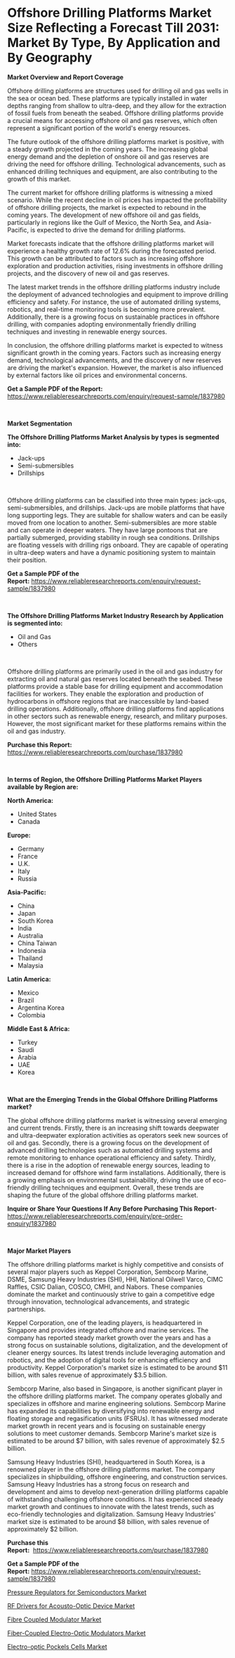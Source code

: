<p><h1>Offshore Drilling Platforms Market Size Reflecting a Forecast Till 2031: Market By Type, By Application and By Geography</h1></p><p><strong>Market Overview and Report Coverage</strong></p>
<p><p>Offshore drilling platforms are structures used for drilling oil and gas wells in the sea or ocean bed. These platforms are typically installed in water depths ranging from shallow to ultra-deep, and they allow for the extraction of fossil fuels from beneath the seabed. Offshore drilling platforms provide a crucial means for accessing offshore oil and gas reserves, which often represent a significant portion of the world's energy resources.</p><p>The future outlook of the offshore drilling platforms market is positive, with a steady growth projected in the coming years. The increasing global energy demand and the depletion of onshore oil and gas reserves are driving the need for offshore drilling. Technological advancements, such as enhanced drilling techniques and equipment, are also contributing to the growth of this market.</p><p>The current market for offshore drilling platforms is witnessing a mixed scenario. While the recent decline in oil prices has impacted the profitability of offshore drilling projects, the market is expected to rebound in the coming years. The development of new offshore oil and gas fields, particularly in regions like the Gulf of Mexico, the North Sea, and Asia-Pacific, is expected to drive the demand for drilling platforms.</p><p>Market forecasts indicate that the offshore drilling platforms market will experience a healthy growth rate of 12.6% during the forecasted period. This growth can be attributed to factors such as increasing offshore exploration and production activities, rising investments in offshore drilling projects, and the discovery of new oil and gas reserves. </p><p>The latest market trends in the offshore drilling platforms industry include the deployment of advanced technologies and equipment to improve drilling efficiency and safety. For instance, the use of automated drilling systems, robotics, and real-time monitoring tools is becoming more prevalent. Additionally, there is a growing focus on sustainable practices in offshore drilling, with companies adopting environmentally friendly drilling techniques and investing in renewable energy sources.</p><p>In conclusion, the offshore drilling platforms market is expected to witness significant growth in the coming years. Factors such as increasing energy demand, technological advancements, and the discovery of new reserves are driving the market's expansion. However, the market is also influenced by external factors like oil prices and environmental concerns.</p></p>
<p><strong>Get a Sample PDF of the Report:</strong> <a href="https://www.reliableresearchreports.com/enquiry/request-sample/1837980">https://www.reliableresearchreports.com/enquiry/request-sample/1837980</a></p>
<p>&nbsp;</p>
<p><strong>Market Segmentation</strong></p>
<p><strong>The Offshore Drilling Platforms Market Analysis by types is segmented into:</strong></p>
<p><ul><li>Jack-ups</li><li>Semi-submersibles</li><li>Drillships</li></ul></p>
<p>&nbsp;</p>
<p><p>Offshore drilling platforms can be classified into three main types: jack-ups, semi-submersibles, and drillships. Jack-ups are mobile platforms that have long supporting legs. They are suitable for shallow waters and can be easily moved from one location to another. Semi-submersibles are more stable and can operate in deeper waters. They have large pontoons that are partially submerged, providing stability in rough sea conditions. Drillships are floating vessels with drilling rigs onboard. They are capable of operating in ultra-deep waters and have a dynamic positioning system to maintain their position.</p></p>
<p><strong>Get a Sample PDF of the Report:</strong>&nbsp;<a href="https://www.reliableresearchreports.com/enquiry/request-sample/1837980">https://www.reliableresearchreports.com/enquiry/request-sample/1837980</a></p>
<p>&nbsp;</p>
<p><strong>The Offshore Drilling Platforms Market Industry Research by Application is segmented into:</strong></p>
<p><ul><li>Oil and Gas</li><li>Others</li></ul></p>
<p>&nbsp;</p>
<p><p>Offshore drilling platforms are primarily used in the oil and gas industry for extracting oil and natural gas reserves located beneath the seabed. These platforms provide a stable base for drilling equipment and accommodation facilities for workers. They enable the exploration and production of hydrocarbons in offshore regions that are inaccessible by land-based drilling operations. Additionally, offshore drilling platforms find applications in other sectors such as renewable energy, research, and military purposes. However, the most significant market for these platforms remains within the oil and gas industry.</p></p>
<p><strong>Purchase this Report:</strong>&nbsp; <a href="https://www.reliableresearchreports.com/purchase/1837980">https://www.reliableresearchreports.com/purchase/1837980</a></p>
<p>&nbsp;</p>
<p><strong>In terms of Region, the Offshore Drilling Platforms Market Players available by Region are:</strong></p>
<p>
    <p> <strong> North America: </strong>
        <ul>
            <li>United States</li>
            <li>Canada</li>
        </ul>
        </p> 
    <p> <strong> Europe: </strong>
        <ul>
            <li>Germany</li>
            <li>France</li>
            <li>U.K.</li>
            <li>Italy</li>
            <li>Russia</li>
        </ul>
        </p> 
    <p> <strong> Asia-Pacific: </strong>
        <ul>
            <li>China</li>
            <li>Japan</li>
            <li>South Korea</li>
            <li>India</li>
            <li>Australia</li>
            <li>China Taiwan</li>
            <li>Indonesia</li>
            <li>Thailand</li>
            <li>Malaysia</li>
        </ul>
        </p> 
    <p> <strong> Latin America: </strong>
        <ul>
            <li>Mexico</li>
            <li>Brazil</li>
            <li>Argentina Korea</li>
            <li>Colombia</li>
        </ul>
        </p> 
    <p> <strong> Middle East & Africa: </strong>
        <ul>
            <li>Turkey</li>
            <li>Saudi</li>
            <li>Arabia</li>
            <li>UAE</li>
            <li>Korea</li>
        </ul>
    </p>
    </p>
<p>&nbsp;</p>
<p><strong>What are the Emerging Trends in the Global Offshore Drilling Platforms market?</strong></p>
<p><p>The global offshore drilling platforms market is witnessing several emerging and current trends. Firstly, there is an increasing shift towards deepwater and ultra-deepwater exploration activities as operators seek new sources of oil and gas. Secondly, there is a growing focus on the development of advanced drilling technologies such as automated drilling systems and remote monitoring to enhance operational efficiency and safety. Thirdly, there is a rise in the adoption of renewable energy sources, leading to increased demand for offshore wind farm installations. Additionally, there is a growing emphasis on environmental sustainability, driving the use of eco-friendly drilling techniques and equipment. Overall, these trends are shaping the future of the global offshore drilling platforms market.</p></p>
<p><strong>Inquire or Share Your Questions If Any Before Purchasing This Report</strong>- <a href="https://www.reliableresearchreports.com/enquiry/pre-order-enquiry/1837980">https://www.reliableresearchreports.com/enquiry/pre-order-enquiry/1837980</a></p>
<p>&nbsp;</p>
<p><strong>Major Market Players</strong></p>
<p><p>The offshore drilling platforms market is highly competitive and consists of several major players such as Keppel Corporation, Sembcorp Marine, DSME, Samsung Heavy Industries (SHI), HHI, National Oilwell Varco, CIMC Raffles, CSIC Dalian, COSCO, CMHI, and Nabors. These companies dominate the market and continuously strive to gain a competitive edge through innovation, technological advancements, and strategic partnerships.</p><p>Keppel Corporation, one of the leading players, is headquartered in Singapore and provides integrated offshore and marine services. The company has reported steady market growth over the years and has a strong focus on sustainable solutions, digitalization, and the development of cleaner energy sources. Its latest trends include leveraging automation and robotics, and the adoption of digital tools for enhancing efficiency and productivity. Keppel Corporation's market size is estimated to be around $11 billion, with sales revenue of approximately $3.5 billion.</p><p>Sembcorp Marine, also based in Singapore, is another significant player in the offshore drilling platforms market. The company operates globally and specializes in offshore and marine engineering solutions. Sembcorp Marine has expanded its capabilities by diversifying into renewable energy and floating storage and regasification units (FSRUs). It has witnessed moderate market growth in recent years and is focusing on sustainable energy solutions to meet customer demands. Sembcorp Marine's market size is estimated to be around $7 billion, with sales revenue of approximately $2.5 billion.</p><p>Samsung Heavy Industries (SHI), headquartered in South Korea, is a renowned player in the offshore drilling platforms market. The company specializes in shipbuilding, offshore engineering, and construction services. Samsung Heavy Industries has a strong focus on research and development and aims to develop next-generation drilling platforms capable of withstanding challenging offshore conditions. It has experienced steady market growth and continues to innovate with the latest trends, such as eco-friendly technologies and digitalization. Samsung Heavy Industries' market size is estimated to be around $8 billion, with sales revenue of approximately $2 billion.</p></p>
<p><strong>Purchase this Report:</strong>&nbsp;&nbsp;<a href="https://www.reliableresearchreports.com/purchase/1837980">https://www.reliableresearchreports.com/purchase/1837980</a></p>
<p></p>
<p><strong>Get a Sample PDF of the Report:</strong>&nbsp;<a href="https://www.reliableresearchreports.com/enquiry/request-sample/1837980">https://www.reliableresearchreports.com/enquiry/request-sample/1837980</a></p>
<p><p><a href="https://github.com/mohamedbakry57/Market-Research-Report-List-1/blob/main/pressure-regulators-for-semiconductors-market.md">Pressure Regulators for Semiconductors Market</a></p><p><a href="https://github.com/sougarounis/Market-Research-Report-List-1/blob/main/rf-drivers-for-acousto-optic-device-market.md">RF Drivers for Acousto-Optic Device Market</a></p><p><a href="https://github.com/bmorecock/Market-Research-Report-List-1/blob/main/fibre-coupled-modulator-market.md">Fibre Coupled Modulator Market</a></p><p><a href="https://github.com/angelajermaine/Market-Research-Report-List-1/blob/main/fiber-coupled-electro-optic-modulators-market.md">Fiber-Coupled Electro-Optic Modulators Market</a></p><p><a href="https://github.com/laholand/Market-Research-Report-List-1/blob/main/electro-optic-pockels-cells-market.md">Electro-optic Pockels Cells Market</a></p></p>